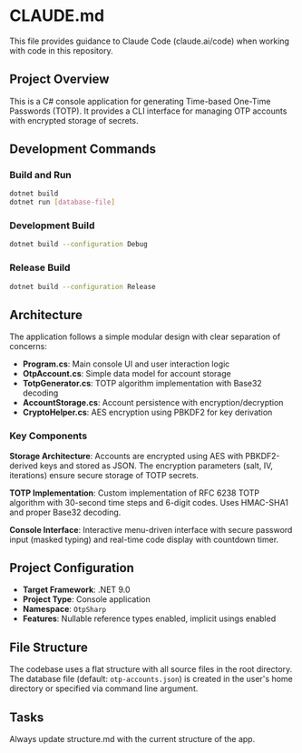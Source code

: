 # CLAUDE.md

This file provides guidance to Claude Code (claude.ai/code) when working with code in this repository.

## Project Overview

This is a C# console application for generating Time-based One-Time Passwords (TOTP). It provides a CLI interface for managing OTP accounts with encrypted storage of secrets.

## Development Commands

### Build and Run
```bash
dotnet build
dotnet run [database-file]
```

### Development Build
```bash
dotnet build --configuration Debug
```

### Release Build
```bash
dotnet build --configuration Release
```

## Architecture

The application follows a simple modular design with clear separation of concerns:

- **Program.cs**: Main console UI and user interaction logic
- **OtpAccount.cs**: Simple data model for account storage
- **TotpGenerator.cs**: TOTP algorithm implementation with Base32 decoding
- **AccountStorage.cs**: Account persistence with encryption/decryption
- **CryptoHelper.cs**: AES encryption using PBKDF2 for key derivation

### Key Components

**Storage Architecture**: Accounts are encrypted using AES with PBKDF2-derived keys and stored as JSON. The encryption parameters (salt, IV, iterations) ensure secure storage of TOTP secrets.

**TOTP Implementation**: Custom implementation of RFC 6238 TOTP algorithm with 30-second time steps and 6-digit codes. Uses HMAC-SHA1 and proper Base32 decoding.

**Console Interface**: Interactive menu-driven interface with secure password input (masked typing) and real-time code display with countdown timer.

## Project Configuration

- **Target Framework**: .NET 9.0
- **Project Type**: Console application
- **Namespace**: `OtpSharp`
- **Features**: Nullable reference types enabled, implicit usings enabled

## File Structure

The codebase uses a flat structure with all source files in the root directory. The database file (default: `otp-accounts.json`) is created in the user's home directory or specified via command line argument.

## Tasks

Always update structure.md with the current structure of the app.